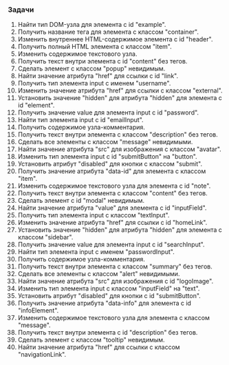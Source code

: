 ### Задачи

1. Найти тип DOM-узла для элемента с id "example".
2. Получить название тега для элемента с классом "container".
3. Изменить внутреннее HTML-содержимое элемента с id "header".
4. Получить полный HTML элемента с классом "item".
5. Изменить содержимое текстового узла.
6. Получить текст внутри элемента с id "content" без тегов.
7. Сделать элемент с классом "popup" невидимым.
8. Найти значение атрибута "href" для ссылки с id "link".
9. Получить тип элемента input с именем "username".
10. Изменить значение атрибута "href" для ссылки с классом "external".
11. Установить значение "hidden" для атрибута "hidden" для элемента с id "element".
12. Получить значение value для элемента input с id "password".
13. Найти тип элемента input с id "emailInput".
14. Получить содержимое узла-комментария.
15. Получить текст внутри элемента с классом "description" без тегов.
16. Сделать все элементы с классом "message" невидимыми.
17. Найти значение атрибута "src" для изображения с классом "avatar".
18. Изменить тип элемента input с id "submitButton" на "button".
19. Установить атрибут "disabled" для кнопки с классом "submit".
20. Получить значение атрибута "data-id" для элемента с классом "item".
21. Изменить содержимое текстового узла для элемента с id "note".
22. Получить текст внутри элемента с классом "content" без тегов.
23. Сделать элемент с id "modal" невидимым.
24. Найти значение атрибута "value" для элемента с id "inputField".
25. Получить тип элемента input с классом "textInput".
26. Изменить значение атрибута "href" для ссылки с id "homeLink".
27. Установить значение "hidden" для атрибута "hidden" для элемента с классом "sidebar".
28. Получить значение value для элемента input с id "searchInput".
29. Найти тип элемента input с именем "passwordInput".
30. Получить содержимое узла-комментария.
31. Получить текст внутри элемента с классом "summary" без тегов.
32. Сделать все элементы с классом "alert" невидимыми.
33. Найти значение атрибута "src" для изображения с id "logoImage".
34. Изменить тип элемента input с классом "inputField" на "text".
35. Установить атрибут "disabled" для кнопки с id "submitButton".
36. Получить значение атрибута "data-info" для элемента с id "infoElement".
37. Изменить содержимое текстового узла для элемента с классом "message".
38. Получить текст внутри элемента с id "description" без тегов.
39. Сделать элемент с классом "tooltip" невидимым.
40. Найти значение атрибута "href" для ссылки с классом "navigationLink".
